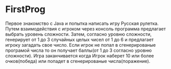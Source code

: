 # FirstProg
Первое знакомство с Java и попытка написать игру Русская рулетка.
Путем взаимодействия с игроком через консоль программа предлагает выбрать уровень сложности.
Затем, согласно уровню сложности, генерирует от 1 до 3 случайных целых чисел от 1 до 6 и предлагает игроку загадать свое число.
Если игрок не попал в сгенерированые програмой числа то он получает баллы(от 1 до 3 согласно уровню сложности). 
Игра заканчивается когда Игрок наберет 10 или более очков(победа) или попадет в сгенерированые числа(поражение).
